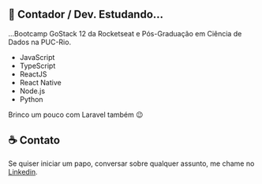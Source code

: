 
## :rocket: Contador / Dev. Estudando...

...Bootcamp GoStack  12 da Rocketseat e Pós-Graduação em Ciência de Dados na PUC-Rio.

- JavaScript
- TypeScript 
- ReactJS 
- React Native 
- Node.js
- Python

Brinco um pouco com Laravel também :wink:

## :coffee: Contato

Se quiser iniciar um papo, conversar sobre qualquer assunto, me chame no <a href="https://www.linkedin.com/in/christian-testtzlaffe-alpoim/" target="_blank">Linkedin</a>.



